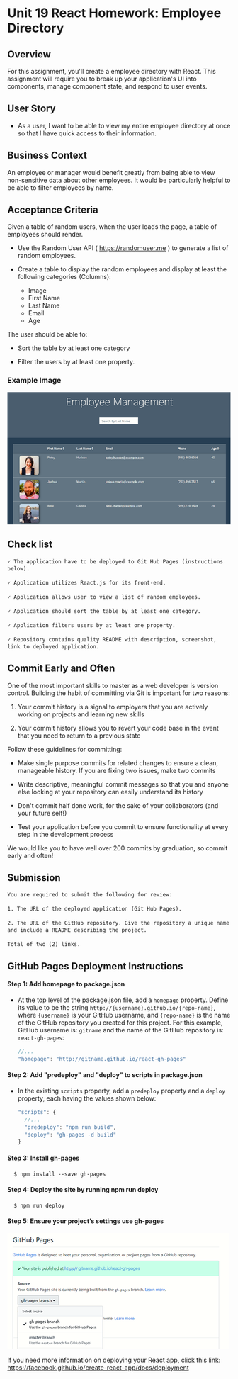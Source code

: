 # Unit 19 React Homework: Employee Directory

## Overview

For this assignment, you'll create a employee directory with React. This assignment will require you to break up your application's UI into components, manage component state, and respond to user events.

## User Story

* As a user, I want to be able to view my entire employee directory at once so that I have quick access to their information.

## Business Context

An employee or manager would benefit greatly from being able to view non-sensitive data about other employees. It would be particularly helpful to be able to filter employees by name.

## Acceptance Criteria

Given a table of random users, when the user loads the page, a table of employees should render. 

  * Use the Random User API ( https://randomuser.me ) to generate a list of random employees.
  
  * Create a table to display the random employees and display at least the following categories (Columns):
      - Image
      - First Name
      - Last Name
      - Email
      - Age

The user should be able to:

  * Sort the table by at least one category

  * Filter the users by at least one property.

### Example Image

![Employee Directory demo](./image/employee_800.png)


## Check list
```
✓ The application have to be deployed to Git Hub Pages (instructions below).

✓ Application utilizes React.js for its front-end.

✓ Application allows user to view a list of random employees.

✓ Application should sort the table by at least one category.

✓ Application filters users by at least one property.

✓ Repository contains quality README with description, screenshot, link to deployed application.
```


## Commit Early and Often

One of the most important skills to master as a web developer is version control. Building the habit of committing via Git is important for two reasons:

1. Your commit history is a signal to employers that you are actively working on projects and learning new skills

2. Your commit history allows you to revert your code base in the event that you need to return to a previous state

Follow these guidelines for committing:

* Make single purpose commits for related changes to ensure a clean, manageable history. If you are fixing two issues, make two commits

* Write descriptive, meaningful commit messages so that you and anyone else looking at your repository can easily understand its history

* Don't commit half done work, for the sake of your collaborators (and your future self!)

* Test your application before you commit to ensure functionality at every step in the development process

We would like you to have well over 200 commits by graduation, so commit early and often!


## Submission
```
You are required to submit the following for review:

1. The URL of the deployed application (Git Hub Pages).

2. The URL of the GitHub repository. Give the repository a unique name and include a README describing the project.

Total of two (2) links.
```


## GitHub Pages Deployment Instructions

#### Step 1: Add homepage to package.json

* At the top level of the  package.json file, add a `homepage` property. Define its value to be the string `http://{username}.github.io/{repo-name}`, where `{username}` is your GitHub username, and `{repo-name}` is the name of the GitHub repository you created for this project. For this example, GitHub username is: `gitname` and the name of the GitHub repository is: `react-gh-pages`:
    
    ```js
    //...
    "homepage": "http://gitname.github.io/react-gh-pages"

    ```

#### Step 2: Add "predeploy" and "deploy" to scripts in package.json

  * In the existing `scripts` property, add a `predeploy` property and a `deploy` property, each having the values shown below:

    ```js
    "scripts": {
      //...
      "predeploy": "npm run build",
      "deploy": "gh-pages -d build"
    }
    ```

#### Step 3: Install gh-pages

  ```
    $ npm install --save gh-pages
  ```

#### Step 4: Deploy the site by running npm run deploy
  ```
    $ npm run deploy
  ```

#### Step 5: Ensure your project’s settings use gh-pages

![Employee Directory demo](./image/git_deploy.png)


If you need more information on deploying your React app, click this link: https://facebook.github.io/create-react-app/docs/deployment
